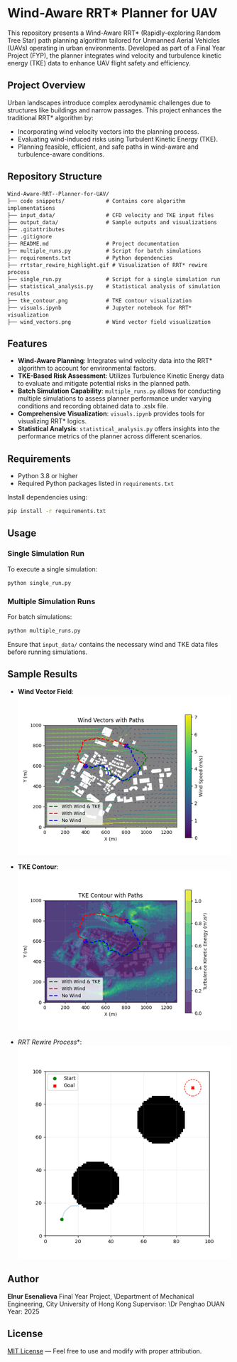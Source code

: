 # Wind-Aware RRT\* Planner for UAV

This repository presents a Wind-Aware RRT\* (Rapidly-exploring Random Tree Star) path planning algorithm tailored for Unmanned Aerial Vehicles (UAVs) operating in urban environments. Developed as part of a Final Year Project (FYP), the planner integrates wind velocity and turbulence kinetic energy (TKE) data to enhance UAV flight safety and efficiency.

## Project Overview

Urban landscapes introduce complex aerodynamic challenges due to structures like buildings and narrow passages. This project enhances the traditional RRT\* algorithm by:

* Incorporating wind velocity vectors into the planning process.
* Evaluating wind-induced risks using Turbulent Kinetic Energy (TKE).
* Planning feasible, efficient, and safe paths in wind-aware and turbulence-aware conditions.

## Repository Structure

```
Wind-Aware-RRT--Planner-for-UAV/
├── code snippets/             # Contains core algorithm implementations
├── input_data/                # CFD velocity and TKE input files
├── output_data/               # Sample outputs and visualizations
├── .gitattributes
├── .gitignore
├── README.md                  # Project documentation
├── multiple_runs.py           # Script for batch simulations
├── requirements.txt           # Python dependencies
├── rrtstar_rewire_highlight.gif # Visualization of RRT* rewire process
├── single_run.py              # Script for a single simulation run
├── statistical_analysis.py    # Statistical analysis of simulation results
├── tke_contour.png            # TKE contour visualization
├── visuals.ipynb              # Jupyter notebook for RRT* visualization
├── wind_vectors.png           # Wind vector field visualization
```

## Features

* **Wind-Aware Planning**: Integrates wind velocity data into the RRT\* algorithm to account for environmental factors.
* **TKE-Based Risk Assessment**: Utilizes Turbulence Kinetic Energy data to evaluate and mitigate potential risks in the planned path.
* **Batch Simulation Capability**: `multiple_runs.py` allows for conducting multiple simulations to assess planner performance under varying conditions and recording obtained data to .xslx file.
* **Comprehensive Visualization**: `visuals.ipynb` provides tools for visualizing RRT* logics.
* **Statistical Analysis**: `statistical_analysis.py` offers insights into the performance metrics of the planner across different scenarios.

## Requirements

* Python 3.8 or higher
* Required Python packages listed in `requirements.txt`

Install dependencies using:

```bash
pip install -r requirements.txt
```

## Usage

### Single Simulation Run

To execute a single simulation:

```bash
python single_run.py
```

### Multiple Simulation Runs

For batch simulations:

```bash
python multiple_runs.py
```

Ensure that `input_data/` contains the necessary wind and TKE data files before running simulations.

## Sample Results

* **Wind Vector Field**:
  ![Wind Vectors](wind_vectors.png)

* **TKE Contour**:
  ![TKE Contour](tke_contour.png)

* **RRT* Rewire Process*\*:
  ![RRT\* Rewire](rrtstar_rewire_highlight.gif)

## Author

**Elnur Esenalieva**
Final Year Project, \Department of Mechanical Engineering, City University of Hong Kong
Supervisor: \Dr Penghao DUAN
Year: 2025

## License

[MIT License](LICENSE) — Feel free to use and modify with proper attribution.

